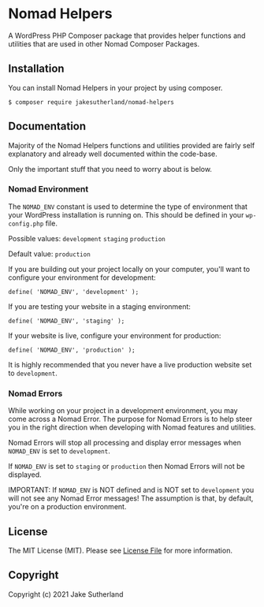 # Nomad Helpers

A WordPress PHP Composer package that provides helper functions and utilities that are used in other Nomad Composer Packages.

## Installation

You can install Nomad Helpers in your project by using composer.

```
$ composer require jakesutherland/nomad-helpers
```

## Documentation

Majority of the Nomad Helpers functions and utilities provided are fairly self explanatory and already well documented within the code-base.

Only the important stuff that you need to worry about is below.

### Nomad Environment

The `NOMAD_ENV` constant is used to determine the type of environment that your WordPress installation is running on. This should be defined in your `wp-config.php` file.

Possible values: `development` `staging` `production`

Default value: `production`

If you are building out your project locally on your computer, you'll want to configure your environment for development:

```
define( 'NOMAD_ENV', 'development' );
```

If you are testing your website in a staging environment:

```
define( 'NOMAD_ENV', 'staging' );
```

If your website is live, configure your environment for production:

```
define( 'NOMAD_ENV', 'production' );
```

It is highly recommended that you never have a live production website set to `development`.

### Nomad Errors

While working on your project in a development environment, you may come across a Nomad Error. The purpose for Nomad Errors is to help steer you in the right direction when developing with Nomad features and utilities.

Nomad Errors will stop all processing and display error messages when `NOMAD_ENV` is set to `development`.

If `NOMAD_ENV` is set to `staging` or `production` then Nomad Errors will not be displayed.

IMPORTANT: If `NOMAD_ENV` is NOT defined and is NOT set to `development` you will not see any Nomad Error messages! The assumption is that, by default, you're on a production environment.


## License

The MIT License (MIT). Please see [License File](https://github.com/jakesutherland/nomad-helpers/blob/master/LICENSE) for more information.

## Copyright

Copyright (c) 2021 Jake Sutherland
